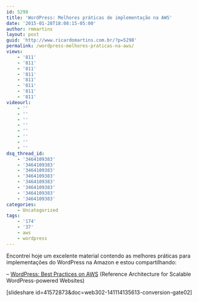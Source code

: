 ```yaml
---
id: 5298
title: 'WordPress: Melhores práticas de implementação na AWS'
date: '2015-01-28T18:08:15-05:00'
author: rmmartins
layout: post
guid: 'http://www.ricardomartins.com.br/?p=5298'
permalink: /wordpress-melhores-praticas-na-aws/
views:
    - '811'
    - '811'
    - '811'
    - '811'
    - '811'
    - '811'
    - '811'
    - '811'
videourl:
    - ''
    - ''
    - ''
    - ''
    - ''
    - ''
    - ''
    - ''
dsq_thread_id:
    - '3464109383'
    - '3464109383'
    - '3464109383'
    - '3464109383'
    - '3464109383'
    - '3464109383'
    - '3464109383'
    - '3464109383'
categories:
    - Uncategorized
tags:
    - '174'
    - '37'
    - aws
    - wordpress
---
```


Encontrei hoje um excelente material contendo as melhores práticas para implementações do WordPress na Amazon e estou compartilhando:

– [WordPress: Best Practices on AWS](http://d0.awsstatic.com/whitepapers/wordpress-best-practices-on-aws.pdf) (Reference Architecture for Scalable WordPress-powered Websites)

\[slideshare id=41572873&amp;doc=web302-141114135613-conversion-gate02\]